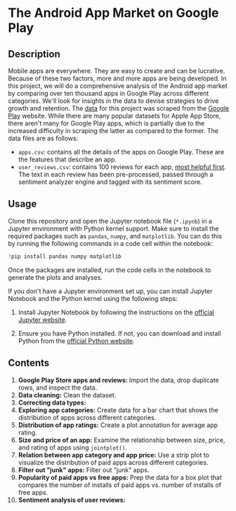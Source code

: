 # The Android App Market on Google Play
## Description
Mobile apps are everywhere. They are easy to create and can be lucrative. Because of these two factors, more and more apps are being developed. In this project, we will do a comprehensive analysis of the Android app market by comparing over ten thousand apps in Google Play across different categories. We'll look for insights in the data to devise strategies to drive growth and retention. The [data](https://www.kaggle.com/datasets/lava18/google-play-store-apps) for this project was scraped from the [Google Play](https://play.google.com/store/apps?hl=en&pli=1) website. While there are many popular datasets for Apple App Store, there aren't many for Google Play apps, which is partially due to the increased difficulty in scraping the latter as compared to the former. The data files are as follows:

* `apps.csv`: contains all the details of the apps on Google Play. These are the features that describe an app.
* `user_reviews.csv`: contains 100 reviews for each app, [most helpful first](https://www.androidpolice.com/2019/01/21/google-play-stores-redesigned-ratings-and-reviews-section-lets-you-easily-filter-by-star-rating/). The text in each review has been pre-processed, passed through a sentiment analyzer engine and tagged with its sentiment score.
## Usage
Clone this repository and open the Jupyter notebook file (`*.ipynb`) in a Jupyter environment with Python kernel support. Make sure to install the required packages such as `pandas`, `numpy`, and `matplotlib`. You can do this by running the following commands in a code cell within the notebook:
```python
!pip install pandas numpy matplotlib 
```
Once the packages are installed, run the code cells in the notebook to generate the plots and analyses.

If you don't have a Jupyter environment set up, you can install Jupyter Notebook and the Python kernel using the following steps:

1. Install Jupyter Notebook by following the instructions on the [official Jupyter website](https://jupyter.org/install).

2. Ensure you have Python installed. If not, you can download and install Python from the [official Python website](https://www.python.org/downloads/).
## Contents
1. **Google Play Store apps and reviews:** Import the data, drop duplicate rows, and inspect the data.
2. **Data cleaning:** Clean the dataset.
3. **Correcting data types:**
4. **Exploring app categories:** Create data for a bar chart that shows the distribution of apps across different categories.
5. **Distribution of app ratings:** Create a plot annotation for average app rating.
6. **Size and price of an app:** Examine the relationship between size, price, and rating of apps using `jointplot()`.
7. **Relation between app category and app price:** Use a strip plot to visualize the distribution of paid apps across different categories.
8. **Filter out "junk" apps:** Filter out "junk" apps.
9. **Popularity of paid apps vs free apps:** Prep the data for a box plot that compares the number of installs of paid apps vs. number of installs of free apps.
10. **Sentiment analysis of user reviews:**